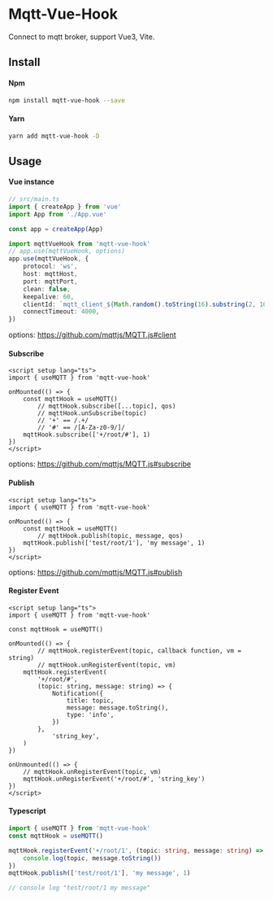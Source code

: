 # Mqtt-Vue-Hook

Connect to mqtt broker, support Vue3, Vite.

## Install

#### Npm
``` bash
npm install mqtt-vue-hook --save
```
#### Yarn
``` bash
yarn add mqtt-vue-hook -D
```

## Usage
####  Vue instance
``` ts
// src/main.ts
import { createApp } from 'vue'
import App from './App.vue'

const app = createApp(App)

import mqttVueHook from 'mqtt-vue-hook'
// app.use(mqttVueHook, options)
app.use(mqttVueHook, {
    protocol: 'ws',
    host: mqttHost,
    port: mqttPort,
    clean: false,
    keepalive: 60,
    clientId: `mqtt_client_${Math.random().toString(16).substring(2, 10)}`,
    connectTimeout: 4000,
})
```
options: https://github.com/mqttjs/MQTT.js#client

#### Subscribe
``` vue
<script setup lang="ts">
import { useMQTT } from 'mqtt-vue-hook'

onMounted(() => {
	const mqttHook = useMQTT()
        // mqttHook.subscribe([...topic], qos)
        // mqttHook.unSubscribe(topic)
        // '+' == /.+/
        // '#' == /[A-Za-z0-9/]/
	mqttHook.subscribe(['+/root/#'], 1)
})
</script>
```
options: https://github.com/mqttjs/MQTT.js#subscribe

#### Publish
``` vue
<script setup lang="ts">
import { useMQTT } from 'mqtt-vue-hook'

onMounted(() => {
	const mqttHook = useMQTT()
        // mqttHook.publish(topic, message, qos)
	mqttHook.publish(['test/root/1'], 'my message', 1)
})
</script>
```
options: https://github.com/mqttjs/MQTT.js#publish

#### Register Event
``` vue
<script setup lang="ts">
import { useMQTT } from 'mqtt-vue-hook'

const mqttHook = useMQTT()

onMounted(() => {
        // mqttHook.registerEvent(topic, callback function, vm = string)
        // mqttHook.unRegisterEvent(topic, vm)
	mqttHook.registerEvent(
		'+/root/#',
		(topic: string, message: string) => {
			Notification({
				title: topic,
				message: message.toString(),
				type: 'info',
			})
		},
    		'string_key',
	)
})

onUnmounted(() => {
	// mqttHook.unRegisterEvent(topic, vm)
	mqttHook.unRegisterEvent('+/root/#', 'string_key')
})
</script>
```

####  Typescript
``` ts
import { useMQTT } from 'mqtt-vue-hook'
const mqttHook = useMQTT()

mqttHook.registerEvent('+/root/1', (topic: string, message: string) => {
    console.log(topic, message.toString())
})
mqttHook.publish(['test/root/1'], 'my message', 1)

// console log "test/root/1 my message"
```
